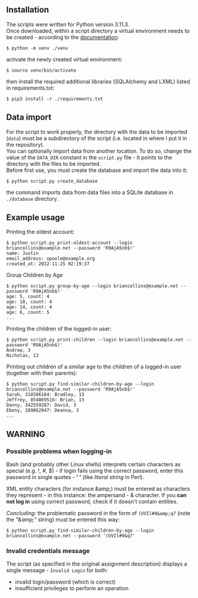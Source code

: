 ## Installation
The scripts were written for Python version 3.11.3.  
Once downloaded, within a script directory a virtual environment
needs to be created - according to the
[documentation](https://docs.python.org/3/library/venv.html):
```
$ python -m venv ./venv
```  
activate the newly created virtual environment:
```
$ source venv/bin/activate
```
then install the required additional libraries
(SQLAlchemy and LXML) listed in requirements.txt:
```
$ pip3 install -r ./requirements.txt
```
## Data import
For the script to work properly, the directory with the data to be 
imported (`data`) must be a subdirectory of the script
(i.e. located in where I put it in the repository).  
You can optionally import data from another location. To do so,
change the value of the `DATA_DIR` constant in the `script.py` file - 
it points to the directory with the files to be imported.  
Before first use, you must create the database and import the data
into it:
```
$ python script.py create_database
```
the command imports data from data files into a SQLite database
in `./database` directory.

## Example usage
Printing the oldest account:  
```
$ python script.py print-oldest-account --login briancollins@example.net --password 'R9AjA5nb$!'
name: Justin
email_address: opoole@example.org
created_at: 2022-11-25 02:19:37
```

Group Children by Age
```
$ python script.py group-by-age --login briancollins@example.net --password 'R9AjA5nb$!'
age: 5, count: 4
age: 10, count: 4
age: 14, count: 4
age: 6, count: 5
...
```
Printing the children of the logged-in user:
```
$ python script.py print-children --login briancollins@example.net --password 'R9AjA5nb$!'
Andrew, 3
Nicholas, 13
```
Printing out children of a similar age to the children of a 
logged-in user (together with their parents):
```
$ python script.py find-similar-children-by-age --login briancollins@example.net --password 'R9AjA5nb$!'
Sarah, 318506164: Bradley, 13
Jeffrey, 854869516: Brian, 13
Danny, 342559287: David, 3
Ebony, 289862947: Deanna, 3
...
```

## WARNING
### Possible problems when logging-in
Bash (and probably other Linux shells) interprets certain
characters as special (e.g. !, #, $) - if login fails
using the correct password, enter this password in
single quotes - __' '__ (like _literal string_
in Perl).  

XML entity characters (for instance &amp;amp;) must be entered
as characters they represent - in this instance: the ampersand - &
character. If you __can not log in__ using correct password,
check if it doesn't contain entities.

*Concluding:* the problematic password in the form of `(UVIl#9&amp;q7`
(note the *"&amp;amp;"* string) must be entered this way: 
```
$ python script.py find-similar-children-by-age --login briancollins@example.net --password '(UVIl#9&q7'
```
### Invalid credentials message

The script (as specified in the original assignment description) 
displays a single message - `Invalid Login` for both:
* invalid login/password (which is correct)
* insufficient privileges to perform an operation